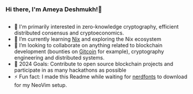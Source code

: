 ### Hi there, I'm Ameya Deshmukh!👋 



## 
- 🔭 I'm primarily interested in zero-knowledge cryptography, efficient distributed consensus and cryptoeconomics.
- 🌱 I’m currently learning [Nix](https://nixos.org/manual/nix/stable/language/index.html) and exploring the Nix ecosystem
- 👯 I’m looking to collaborate on anything related to blockchain development (bounties on [Gitcoin](https://gitcoin.co/explorer?network=mainnet&idx_status=open&applicants=ALL&order_by=-web3_created) for example), cryptography engineering and distributed systems.
- 🥅 2024 Goals: Contribute to open source blockchain projects and participate in as many hackathons as possible
- ⚡ Fun fact: I made this Readme while waiting for [nerdfonts](https://github.com/ryanoasis/nerd-fonts) to download for my NeoVim setup.





